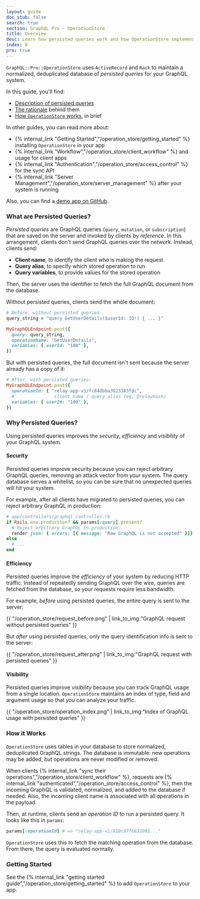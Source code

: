 ```yaml
---
layout: guide
doc_stub: false
search: true
section: GraphQL Pro - OperationStore
title: Overview
desc: Learn how persisted queries work and how OperationStore implements them.
index: 0
pro: true
---
```


`GraphQL::Pro::OperationStore` uses `ActiveRecord` and `Rack` to maintain a normalized, deduplicated database of _persisted queries_ for your GraphQL system.

In this guide, you'll find:

- [Description of persisted queries](#what-are-persisted-queries)
- [The rationale](#why-persisted-queries) behind them
- [How `OperationStore` works](#how-it-works), in brief

In other guides, you can read more about:

- {% internal_link "Getting Started","/operation_store/getting_started" %} installing `OperationStore` in your app
- {% internal_link "Workflow","/operation_store/client_workflow" %} and usage for client apps
- {% internal_link "Authentication","/operation_store/access_control" %} for the sync API
- {% internal_link "Server Management","/operation_store/server_management" %} after your system is running

Also, you can find a [demo app on GitHub](https://github.com/rmosolgo/graphql-pro-operation-store-example).

### What are Persisted Queries?

_Persisted queries_ are GraphQL queries (`query`, `mutation`, or `subscription`) that are saved on the server and invoked by clients by _reference_. In this arrangement, clients don't send GraphQL queries over the network. Instead, clients send:

- __Client name__, to identify the client who is making the request
- __Query alias__, to specify which stored operation to run
- __Query variables__, to provide values for the stored operation

Then, the server uses the identifier to fetch the full GraphQL document from the database.

Without persisted queries, clients send the whole document:

```ruby
# Before, without persisted queries
query_string = "query GetUserDetails($userId: ID!) { ... }"

MyGraphQLEndpoint.post({
  query: query_string,
  operationName: "GetUserDetails",
  variables: { userId: "100" },
})
```


But with persisted queries, the full document isn't sent because the server already has a copy of it:

```ruby
# After, with persisted queries:
MyGraphQLEndpoint.post({
  operationId: { "relay-app-v1/fc84dbba3623383fdc",
  #               client name / query alias (eg, @relayHash)
  variables: { userId: "100" },
})
```

### Why Persisted Queries?

Using persisted queries improves the _security_, _efficiency_ and _visibility_ of your GraphQL system.


#### Security

Persisted queries improve security because you can reject arbitrary GraphQL queries, removing an attack vector from your system. The query database serves a whitelist, so you can be sure that no unexpected queries will hit your system.

For example, after all clients have migrated to persisted queries, you can reject arbitrary GraphQL in production:

```ruby
# app/controllers/graphql_controller.rb
if Rails.env.production? && params[:query].present?
  # Reject arbitrary GraphQL in production:
  render json: { errors: [{ message: "Raw GraphQL is not accepted" }]}
else
  # ...
end
```

#### Efficiency

Persisted queries improve the _efficiency_ of your system by reducing HTTP traffic. Instead of repeatedly sending GraphQL over the wire, queries are fetched from the database, so your requests require less bandwidth.

For example, _before_ using persisted queries, the entire query is sent to the server:

{{ "/operation_store/request_before.png" | link_to_img:"GraphQL request without persisted queries" }}

But _after_ using persisted queries, only the query identification info is sent to the server:

{{ "/operation_store/request_after.png" | link_to_img:"GraphQL request with persisted queries" }}

#### Visibility

Persisted queries improve _visibility_ because you can track GraphQL usage from a single location. `OperationStore` maintains an index of type, field and argument usage so that you can analyze your traffic.

{{ "/operation_store/operation_index.png" | link_to_img:"Index of GraphQL usage with persisted queries" }}


### How it Works

`OperationStore` uses tables in your database to store normalized, deduplicated GraphQL strings. The database is immutable: new operations may be added, but operations are never modified or removed.

When clients {% internal_link "sync their operations","/operation_store/client_workflow" %}, requests are {% internal_link "authenticated","/operation_store/access_control" %}, then the incoming GraphQL is validated, normalized, and added to the database if needed. Also, the incoming client name is associated with all operations in the payload.

Then, at runtime, clients send an _operation ID_ to run a persisted query. It looks like this in `params`:

```ruby
params[:operationId] # => "relay-app-v1/810c97f6631001..."
```

`OperationStore` uses this to fetch the matching operation from the database. From there, the query is evaluated normally.

### Getting Started

See the {% internal_link "getting started guide","/operation_store/getting_started" %} to add `OperationStore` to your app.
